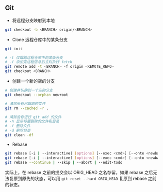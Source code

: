 ## Git

- 将远程分支映射到本地

``` sh
git checkout -b <BRANCH> origin/<BRANCH>
```

- Clone 远程仓库中的某条分支

```sh
git init

# -t 仅跟踪远程仓库中的某条分支
# -f 添加完远程信息后立刻执行 fetch
git remote add -t <BRANCH> -f origin <REMOTE_REPO>
git checkout <BRANCH>
```

- 创建一个新的空的分支

```sh
# 创建并切换到一个空的分支
git checkout --orphan newroot

# 清除所有已跟踪的文件
git rm --cached -r .

# 清除没有进行 git add 的文件
# -n 显示将要删除的文件和目录
# -f 删除文件
# -d 删除目录
git clean -df
```

- Rebase

```sh
git rebase [-i | --interactive] [options] [--exec <cmd>] [--onto <newbase>] [<upstream>] [<branch>]
git rebase [-i | --interactive] [options] [--exec <cmd>] [--onto <newbase>] --root [<branch>]
git rebase --continue | --skip | --abort | --edit-todo
```

实际上，在 rebase 之前的提交会以 ORIG_HEAD 之名存留。如果 rebase 之后无法复原到原先的状态，可以用 `git reset --hard ORIG_HEAD` 复原到 rebase 之前的状态。
